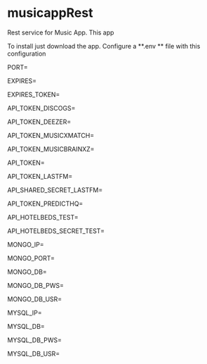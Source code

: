 # musicappRest
Rest service for Music App.
This app

To install just download the app.
Configure a  **.env **  file with this configuration

PORT=

EXPIRES=

EXPIRES_TOKEN=


API_TOKEN_DISCOGS=

API_TOKEN_DEEZER=

API_TOKEN_MUSICXMATCH=

API_TOKEN_MUSICBRAINXZ=

API_TOKEN=

API_TOKEN_LASTFM=

API_SHARED_SECRET_LASTFM=

API_TOKEN_PREDICTHQ=

API_HOTELBEDS_TEST=

API_HOTELBEDS_SECRET_TEST=

MONGO_IP=

MONGO_PORT=

MONGO_DB=

MONGO_DB_PWS=

MONGO_DB_USR=

MYSQL_IP=

MYSQL_DB=

MYSQL_DB_PWS=

MYSQL_DB_USR=

